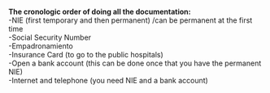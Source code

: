**The cronologic order of doing all the documentation:**
<br>
-NIE (first temporary and then permanent) /can be permanent at the first time
<br>
-Social Security Number
<br>
-Empadronamiento
<br>
-Insurance Card (to go to the public hospitals)
<br>
-Open a bank account (this can be done once that you have the permanent NIE)
<br>
-Internet and telephone (you need NIE and a bank account)
